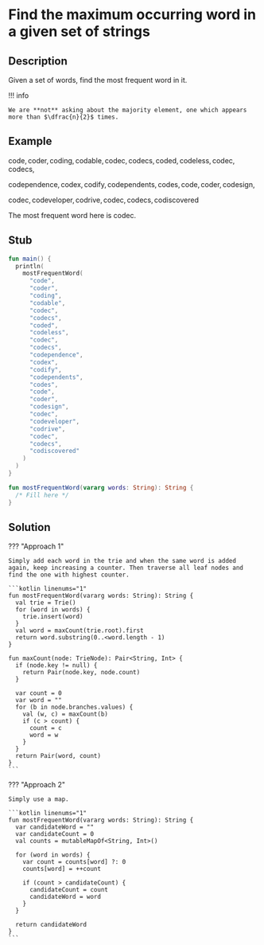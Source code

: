 # Find the maximum occurring word in a given set of strings

## Description

Given a set of words, find the most frequent word in it.

!!! info

    We are **not** asking about the majority element, one which appears more than $\dfrac{n}{2}$ times.

## Example

$\text{code}, \text{coder}, \text{coding}, \text{codable}, \text{codec},\text{codecs}, \text{coded}, \text{codeless}, \text{codec}, \text{codecs},$

$\text{codependence}, \text{codex}, \text{codify}, \text{codependents}, \text{codes}, \text{code}, \text{coder}, \text{codesign},$

$\text{codec}, \text{codeveloper}, \text{codrive}, \text{codec}, \text{codecs}, \text{codiscovered}$

The most frequent word here is $\text{codec}$.

## Stub

```kotlin linenums="1"
fun main() {
  println(
    mostFrequentWord(
      "code",
      "coder",
      "coding",
      "codable",
      "codec",
      "codecs",
      "coded",
      "codeless",
      "codec",
      "codecs",
      "codependence",
      "codex",
      "codify",
      "codependents",
      "codes",
      "code",
      "coder",
      "codesign",
      "codec",
      "codeveloper",
      "codrive",
      "codec",
      "codecs",
      "codiscovered"
    )
  )
}

fun mostFrequentWord(vararg words: String): String {
  /* Fill here */
}
```

## Solution

??? "Approach 1"

    Simply add each word in the trie and when the same word is added again, keep increasing a counter. Then traverse all leaf nodes and find the one with highest counter.

    ```kotlin linenums="1"
    fun mostFrequentWord(vararg words: String): String {
      val trie = Trie()
      for (word in words) {
        trie.insert(word)
      }
      val word = maxCount(trie.root).first
      return word.substring(0..<word.length - 1)
    }

    fun maxCount(node: TrieNode): Pair<String, Int> {
      if (node.key != null) {
        return Pair(node.key, node.count)
      }

      var count = 0
      var word = ""
      for (b in node.branches.values) {
        val (w, c) = maxCount(b)
        if (c > count) {
          count = c
          word = w
        }
      }
      return Pair(word, count)
    }
    ```

??? "Approach 2"

    Simply use a map.

    ```kotlin linenums="1"
    fun mostFrequentWord(vararg words: String): String {
      var candidateWord = ""
      var candidateCount = 0
      val counts = mutableMapOf<String, Int>()

      for (word in words) {
        var count = counts[word] ?: 0
        counts[word] = ++count

        if (count > candidateCount) {
          candidateCount = count
          candidateWord = word
        }
      }

      return candidateWord
    }
    ```
